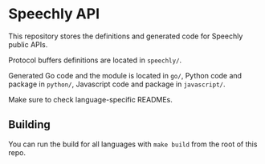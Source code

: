 # Speechly API

This repository stores the definitions and generated code for Speechly public APIs.

Protocol buffers definitions are located in `speechly/`.

Generated Go code and the module is located in `go/`, Python code and package in `python/`, Javascript code and package in `javascript/`.

Make sure to check language-specific READMEs.

## Building

You can run the build for all languages with `make build` from the root of this repo.

